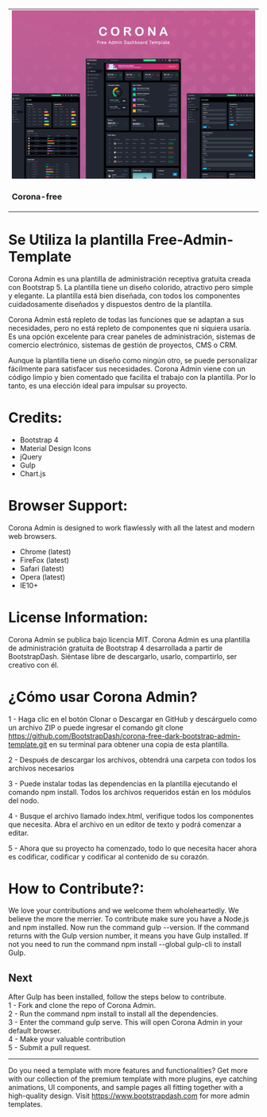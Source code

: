 <table>
  <tr>
    <td>
      <a href="https://www.bootstrapdash.com/demo/corona-free/jquery/template/index.html" target="_blank"><img src="preview.jpg"></a>
       <h3>Corona-free</h3>
    </td>
  </tr>
</table>

<h1>Se Utiliza la plantilla Free-Admin-Template</h1>
Corona Admin es una plantilla de administración receptiva gratuita creada con Bootstrap 5. La plantilla tiene un diseño colorido, atractivo pero simple y elegante. La plantilla está bien diseñada, con todos los componentes cuidadosamente diseñados y dispuestos dentro de la plantilla.

Corona Admin está repleto de todas las funciones que se adaptan a sus necesidades, pero no está repleto de componentes que ni siquiera usaría. Es una opción excelente para crear paneles de administración, sistemas de comercio electrónico, sistemas de gestión de proyectos, CMS o CRM.

Aunque la plantilla tiene un diseño como ningún otro, se puede personalizar fácilmente para satisfacer sus necesidades. Corona Admin viene con un código limpio y bien comentado que facilita el trabajo con la plantilla. Por lo tanto, es una elección ideal para impulsar su proyecto.

<h1>Credits:</h1>

- Bootstrap 4
- Material Design Icons
- jQuery
- Gulp
- Chart.js

<h1>Browser Support:</h1>

Corona Admin is designed to work flawlessly with all the latest and modern web browsers.

- Chrome (latest)
- FireFox (latest)
- Safari (latest)
- Opera (latest)
- IE10+

<h1>License Information:</h1>

Corona Admin se publica bajo licencia MIT. Corona Admin es una plantilla de administración gratuita de Bootstrap 4 desarrollada a partir de BootstrapDash. Siéntase libre de descargarlo, usarlo, compartirlo, ser creativo con él.
<h1>¿Cómo usar Corona Admin?</h1>

1 - Haga clic en el botón Clonar o Descargar en GitHub y descárguelo como un archivo ZIP o puede ingresar el comando git clone https://github.com/BootstrapDash/corona-free-dark-bootstrap-admin-template.git en su terminal para obtener una copia de esta plantilla.

2 - Después de descargar los archivos, obtendrá una carpeta con todos los archivos necesarios

3 - Puede instalar todas las dependencias en la plantilla ejecutando el comando npm install. Todos los archivos requeridos están en los módulos del nodo.

4 - Busque el archivo llamado index.html, verifique todos los componentes que necesita. Abra el archivo en un editor de texto y podrá comenzar a editar.

5 - Ahora que su proyecto ha comenzado, todo lo que necesita hacer ahora es codificar, codificar y codificar al contenido de su corazón.

<h1>How to Contribute?:</h1>

We love your contributions and we welcome them wholeheartedly. We believe the more the merrier.
To contribute make sure you have a Node.js and npm installed. Now run the command gulp --version. If the command returns with the Gulp version number, it means you have Gulp installed. If not you need to run the command npm install --global gulp-cli to install Gulp.

<h2>Next</h2>

After Gulp has been installed, follow the steps below to contribute.
<br>
1 - Fork and clone the repo of Corona Admin.
<br>
2 - Run the command npm install to install all the dependencies.
<br>
3 - Enter the command gulp serve. This will open Corona Admin in your default browser.
<br>
4 - Make your valuable contribution
<br>
5 - Submit a pull request.

  <hr>
	Do you need a template with more features and functionalities? Get more with our collection of the premium template with more plugins, eye catching animations, UI components, and sample pages all fitting together with a high-quality design.
Visit
  <a href="https://www.bootstrapdash.com" target="_blank">https://www.bootstrapdash.com</a> for more admin templates.
